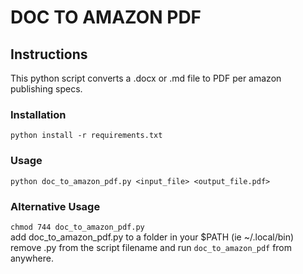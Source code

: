 # DOC TO AMAZON PDF

## Instructions

This python script converts a .docx or .md file to PDF per amazon publishing specs.

### Installation

`python install -r requirements.txt`

### Usage

`python doc_to_amazon_pdf.py <input_file> <output_file.pdf>`

### Alternative Usage

`chmod 744 doc_to_amazon_pdf.py`  
add doc_to_amazon_pdf.py to a folder in your $PATH (ie ~/.local/bin)  
remove .py from the script filename
and run `doc_to_amazon_pdf` from anywhere.
